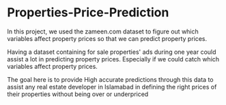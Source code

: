 # Properties-Price-Prediction
In this project, we used the zameen.com dataset to figure out which variables affect property prices so that we can predict property prices.

Having a dataset containing for sale properties' ads during one year could assist a lot
in predicting property prices. Especially if we could catch which variables affect
property prices.

The goal here is to provide High accurate predictions through this data to assist any
real estate developer in Islamabad in defining the right prices of their properties
without being over or underpriced
